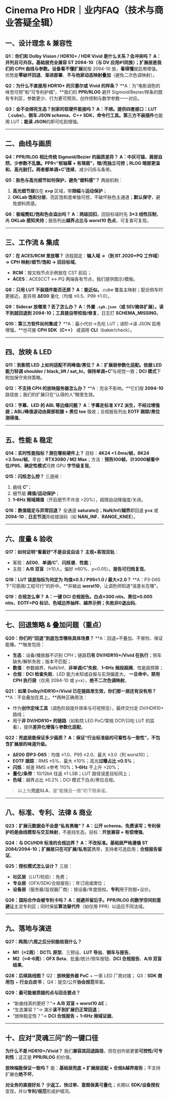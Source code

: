 # Cinema Pro HDR｜业内FAQ（技术与商业答疑全辑）

## 一、设计理念 & 兼容性

**Q1：你们和 Dolby Vision / HDR10+ / HDR Vivid 是什么关系？会冲突吗？**
**A：并列且可共存。**基础层完全兼容 **ST 2094-10**（与 DV 应用#1同族）；扩展层是我们的 **CPH 曲线与参数**。设备**看不懂扩展**就按 2094-10 放，**看得懂**就启用增强。优势是**零破坏回退**、**渐进部署**、**不与他家动态映射叠加**（避免二次色调映射）。

**Q2：为什么不直接用 HDR10+ 的贝塞尔或 Vivid 的样条？**
**A：为“电影调色的味觉可控”和“可专利护城”。**我们的 **PPR/RLOG** 避开 Sigmoid/Bezier/样条的既有专利区，参数更少、行为更可预测，创作控制与数学参数一一对应。

**Q3：会不会绑死生态？别家的软硬件能接吗？**
**A：不绑。**提供四套接口：**LUT（.cube）**、**侧车 JSON schema**、**C++ SDK**、**命令行工具**。第三方**不装插件**也能用 LUT；**能读 JSON**的即可吃到增强。

---

## 二、曲线与画质

**Q4：PPR/RLOG 相比传统 Sigmoid/Bezier 的画质差异？**
**A：中灰可锚、肩部自然、少参数不乱飘。**PPR=“枢轴幂 + 有理肩”，暗/亮独立可控；RLOG 暗部更温和、高光耐打。两者都**单调+C¹连续**，减少闪烁与条带。

**Q5：肤色与高光细节如何保护，避免“塑料感”？**
两层机制：

1. **高光细节层**仅在 **x>p** 区域，带**限幅**与**运动保护**；
2. **OKLab 饱和分层**，亮区饱和度单独可控，不破坏肤色主通道；**默认保守**，避免塑料质感。

**Q6：极端霓虹/饱和色会溢出吗？**
**A：两级回扣**。回目标域时先 **3×3 线性压制**，再 **OKLab 感知夹持**；报告列出**越界占比与 worst10 色点**，可复查可复现。

---

## 三、工作流 & 集成

**Q7：在 ACES/RCM 里放哪？**
流程固定：**输入域 →（到 BT.2020+PQ 工作域）→ CPH 映射/细节/饱和 → 回目标域**。

* **RCM**：按文档节点示例放在 CST 前后；
* **ACES**：ACESCCT ↔ PQ 两端各有节点，我们提供图示/模板。

**Q8：只用 LUT 不装插件能否还原？**
**A：能近似。**.cube 覆盖主映射；配合侧车时更接近。差异用 **ΔE00** 量化（均值 ≤0.5、P99 ≤1.0）。

**Q9：Sidecar 放哪里？丢了怎么办？**
**A：外置 `.cph.json`（或 SEI/箱体扩展）。**读不到就回退到 2094-10；工具链自带**校验/修复**，日志打 **SCHEMA_MISSING**。

**Q10：第三方软件如何集成？**
**A：最小代价→先吃 LUT；进阶→读 JSON 启用增强。**也可接 **CPH SDK（C++）** 或调用 **CLI**（baker/check）。

---

## 四、放映 & LED

**Q11：到影院 LED 上如何适配不同峰值/黑位？**
**A：扩展层参数化适配。**依据 LED 能力轻调 **shoulder / black_lift / sat_hi**，保持**单调+C¹**与视觉一致；**DCI 模式**下附加保守夹持策略。

**Q12：不支持 CPH 的放映服务器怎么办？**
**A：完全不影响。**它们按 **2094-10** 路径放；我们的扩展只在“认得的人”眼里生效。

**Q13：字幕、LED 的 ABL 等边缘问题？**
**A：字幕走标准 XYZ 派生，不经过增强层；**ABL/峰值波动由**肩部软膝 + 黑位 toe** 吸收；合规报告列出 **EOTF 跟踪/黑位测得值**。

---

## 五、性能 & 稳定

**Q14：实时性能指标？测在哪些硬件上？**
目标：**4K24 <1.0ms/帧，8K24 <3.5ms/帧**。平台：**RTX3080 / M2 Max**；方法：**预热100帧、计3000帧看中位/P95**。**确定性模式**可跨 GPU **字节级复现**。

**Q15：闪烁怎么控？**
三道闸：

1. 曲线 **C¹**；
2. 细节层 **阈值/运动保护**；
3. **1–6Hz 频域阈值**（开启细节不许涨 >20%），超限自动降强度/关闭。

**Q16：数值稳定与异常回退？**
全通道 **saturate()**；**NaN/Inf/越界**即回退 **y=x** 或 **2094-10**；**日志节流**并给错误码（如 **NAN_INF**、**RANGE_KNEE**）。

---

## 六、度量 & 验收

**Q17：如何证明“看着好”不是自说自话？**
**主观+客观双轨**：

* 客观：**ΔE00**、**单调/C¹**、**闪烁谱**、**性能**；
* 主观：**A/B 双盲**（≥10人，偏好 ≥60%、p<0.05）。**报告可归档复现**。

**Q18：LUT 误差指标为何定为 均值≤0.5 / P99≤1.0 / 最大≤2.0？**
**A：P3-D65 下“可感阈/工程可行”的折中。**并输出 **worst10**，让调色师知道“误差长在哪”。

**Q19：合规怎么审？**
**A：一键 DCI 合规报告。**白点≈**300 nits**、黑位≈**0.005 nits**、**EOTF=PQ** 标识、**色域边界抽样**、越界示例；失败**非0退出码**。

---

## 七、回退策略 & 叠加问题（重点）

**Q20：你们的“回退”到底包含哪些具体场景？**
**A：回退=不叠加、不冒险、保证能播。**触发包括：

* **生态**：设备/播放器不识别 CPH；链路**已有 DV/HDR10+/Vivid 在执行**；侧车缺失/解析失败；版本不匹配；
* **数值**：参数越界、NaN/Inf、**非单调/C¹失败**、**1–6Hz 频段超阈**、性能超预算；
* **合规**：**DCI 检查失败**、LED 能力未知或自报与实测偏差大。
  **一旦命中，禁用 CPH 执行层**（仅用 2094-10 或 y=x），**绝不二次色调映射**。

**Q21：如果 Dolby/HDR10+/Vivid 已在链路里生效，你们那一层还有没有用？**
**A：不会叠加在其上。**两种正确用法：

* 作为**创作定味工具**（调色阶段提升效率与可视预览），最终交付走 DV/HDR10+ 路线；
* 用于**非 DV/HDR10+ 的链路**（如影院 LED PoC/常规 DCP/只吃 LUT 的监看），提供**差异化增强**与**参数化适配**。

**Q22：兜底层能保证多少画质？**
**A：保证“行业标准级的可看性与一致性”，不包含扩展层的味道升级。**

* **ΔE00 @P3-D65**：均值 ≤1.0、P95 ≤2.0、最大 ≤3.0（列 worst10）；
* **EOTF 跟踪**：RMS ≤5%、最大 ≤10%；高光**过曝占比 ≤0.5%**；
* **闪烁**：帧差 RMS ≤参考 110%；**1–6Hz** 不上升 >20%；
* **量化/条带**：10/12bit 往返 ≤1 LSB；LUT 路径误差目标同上；
* **色域**：越界占比 ≤0.2%；DCI 模式下白点/黑位合规。

> 以上为**兜底SLA**，是“能播且一致”的下限承诺。

---

## 八、标准、专利、法律 & 商业

**Q23：扩展元数据会不会是“私有黑箱”？**
**A：公开 schema、免费读写；**专利保护的是**曲线模型与交互映射**，不是挡生态。目标：**开放兼容 + 有偿增强**。

**Q24：与 DCI/HDR 标准的合规边界？**
**A：不改标准。**基础层严格遵循 **ST 2084/2094-10**；扩展层只在**可扩展/私有区**携带，支持者可选启用；**合规报告留证**。

**Q25：授权模式怎么设计？**
三层：

* **社区层**（LUT/校验）：免费；
* **专业层**（OFX/SDK/合规报告）：年订阅或席位；
* **设备层**（服务器/监视器厂商）：按设备/年度授权。**专利**用于防御+议价。

**Q26：国际合作会被专利卡吗？**
**A：规避并留后手。**PPR/RLOG 的数学空间**刻意避让**主流专利区；同时保留**算法替代件**（如仅用 PPR）以适应不同法域。

---

## 九、落地与演进

**Q27：两周/六周之后分别能给我什么？**

* **M1（≈2周）**：**DCTL 原型**、三预设、**LUT 导出**、**侧车与报告**。
* **M2（≈4–6周）**：**OFX Beta**、批量/统计/侧车按钮、**DCI 合规报告**、**A/B 双盲结果**。

**Q28：后续路线图？**
Q2：**放映服务器 PoC** + 一家 LED 厂商对接；
Q3：**SDK 商用包** + **行业白皮书**；
Q4：提交/公开**协会规范**草案。

**Q29：最可能被质疑的点与回击要点？**

* “新曲线真的更好？”→ **A/B 双盲 + worst10 ΔE**；
* “生态兼容？”→ 演示**读不到扩展仍正常回退**；
* “放映稳定性？”→ **DCI 合规报告** + **1–6Hz 频域证据**。

---

## 十、应对“灵魂三问”的一键口径

**为什么不是 HDR10+/Vivid？**
我们**兼容其回退路径**，但在创作层更要**可控性/可专利性**；这正是 **PPR/RLOG** 的价值。

**放映端能保证一致吗？**
能：**基础层兜底 + 扩展层适配 + 合规&越界报告**；不支持扩展也**绝不坏**。

**对业务的直接好处？**
**少返工、快过审、意图保真可量化**；长期以 **SDK/设备授权**变现，并以**专利/规范**形成护城河。

